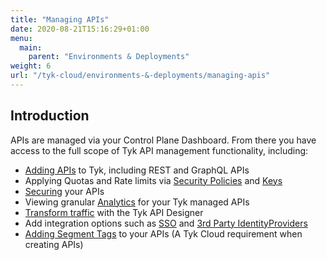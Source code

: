 ```yaml
---
title: "Managing APIs"
date: 2020-08-21T15:16:29+01:00
menu:
  main:
    parent: "Environments & Deployments"
weight: 6
url: "/tyk-cloud/environments-&-deployments/managing-apis"
---
```


## Introduction

APIs are managed via your Control Plane Dashboard. From there you have access to the full scope of Tyk API management functionality, including:

* [Adding APIs](/docs/getting-started/tutorials/create-api/) to Tyk, including REST and GraphQL APIs
* Applying Quotas and Rate limits via [Security Policies](/docs/getting-started/tutorials/create-security-policy/) and [Keys](/docs/getting-started/tutorials/create-api-key/)
* [Securing](/docs/basic-config-and-security/security/) your APIs
* Viewing granular [Analytics](/docs/tyk-dashboard-analytics/) for your Tyk managed APIs
* [Transform traffic](/docs/advanced-configuration/transform-traffic/) with the Tyk API Designer
* Add integration options such as [SSO](/docs/advanced-configuration/integrate/sso/) and [3rd Party IdentityProviders](/docs/advanced-configuration/integrate/3rd-party-identity-providers/)
* [Adding Segment Tags](/docs/tyk-cloud/troubleshooting-support/faqs/#q8-how-do-segment-tags-work-with-tyk-cloud) to your APIs (A Tyk Cloud requirement when creating APIs)

